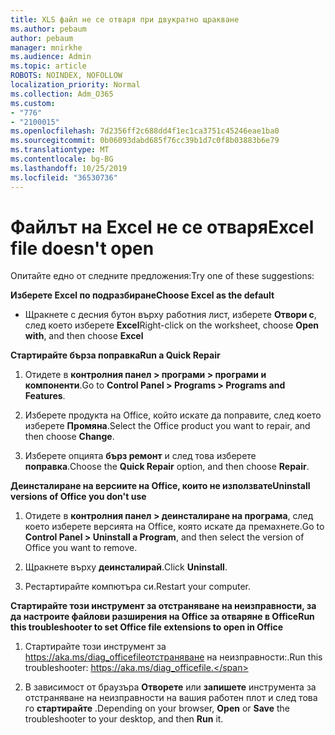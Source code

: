 ```yaml
---
title: XLS файл не се отваря при двукратно щракване
ms.author: pebaum
author: pebaum
manager: mnirkhe
ms.audience: Admin
ms.topic: article
ROBOTS: NOINDEX, NOFOLLOW
localization_priority: Normal
ms.collection: Adm_O365
ms.custom:
- "776"
- "2100015"
ms.openlocfilehash: 7d2356ff2c688dd4f1ec1ca3751c45246eae1ba0
ms.sourcegitcommit: 0b06093dabd685f76cc39b1d7c0f8b03883b6e79
ms.translationtype: MT
ms.contentlocale: bg-BG
ms.lasthandoff: 10/25/2019
ms.locfileid: "36530736"
---
```

# <a name="excel-file-doesnt-open"></a><span data-ttu-id="884e2-102">Файлът на Excel не се отваря</span><span class="sxs-lookup"><span data-stu-id="884e2-102">Excel file doesn't open</span></span>

<span data-ttu-id="884e2-103">Опитайте едно от следните предложения:</span><span class="sxs-lookup"><span data-stu-id="884e2-103">Try one of these suggestions:</span></span>

<span data-ttu-id="884e2-104">**Изберете Excel по подразбиране**</span><span class="sxs-lookup"><span data-stu-id="884e2-104">**Choose Excel as the default**</span></span>

* <span data-ttu-id="884e2-105">Щракнете с десния бутон върху работния лист, изберете **Отвори с**, след което изберете **Excel**</span><span class="sxs-lookup"><span data-stu-id="884e2-105">Right-click on the worksheet, choose **Open with**, and then choose **Excel**</span></span>

<span data-ttu-id="884e2-106">**Стартирайте бърза поправка**</span><span class="sxs-lookup"><span data-stu-id="884e2-106">**Run a Quick Repair**</span></span>

1. <span data-ttu-id="884e2-107">Отидете в **контролния панел > програми > програми и компоненти**.</span><span class="sxs-lookup"><span data-stu-id="884e2-107">Go to **Control Panel > Programs > Programs and Features**.</span></span>

2. <span data-ttu-id="884e2-108">Изберете продукта на Office, който искате да поправите, след което изберете **Промяна**.</span><span class="sxs-lookup"><span data-stu-id="884e2-108">Select the Office product you want to repair, and then choose **Change**.</span></span>

3. <span data-ttu-id="884e2-109">Изберете опцията **бърз ремонт** и след това изберете **поправка**.</span><span class="sxs-lookup"><span data-stu-id="884e2-109">Choose the **Quick Repair** option, and then choose **Repair**.</span></span>

<span data-ttu-id="884e2-110">**Деинсталиране на версиите на Office, които не използвате**</span><span class="sxs-lookup"><span data-stu-id="884e2-110">**Uninstall versions of Office you don't use**</span></span>

1. <span data-ttu-id="884e2-111">Отидете в **контролния панел > деинсталиране на програма**, след което изберете версията на Office, която искате да премахнете.</span><span class="sxs-lookup"><span data-stu-id="884e2-111">Go to **Control Panel > Uninstall a Program**, and then select the version of Office you want to remove.</span></span>

2. <span data-ttu-id="884e2-112">Щракнете върху **деинсталирай**.</span><span class="sxs-lookup"><span data-stu-id="884e2-112">Click **Uninstall**.</span></span>

3. <span data-ttu-id="884e2-113">Рестартирайте компютъра си.</span><span class="sxs-lookup"><span data-stu-id="884e2-113">Restart your computer.</span></span>

<span data-ttu-id="884e2-114">**Стартирайте този инструмент за отстраняване на неизправности, за да настроите файлови разширения на Office за отваряне в Office**</span><span class="sxs-lookup"><span data-stu-id="884e2-114">**Run this troubleshooter to set Office file extensions to open in Office**</span></span>

1. <span data-ttu-id="884e2-115">Стартирайте този инструмент за https://aka.ms/diag_officefileотстраняване на неизправности:.</span><span class="sxs-lookup"><span data-stu-id="884e2-115">Run this troubleshooter: https://aka.ms/diag_officefile.</span></span>

2. <span data-ttu-id="884e2-116">В зависимост от браузъра **Отворете** или **запишете** инструмента за отстраняване на неизправности на вашия работен плот и след това го **стартирайте** .</span><span class="sxs-lookup"><span data-stu-id="884e2-116">Depending on your browser, **Open** or **Save** the troubleshooter to your desktop, and then **Run** it.</span></span>
